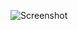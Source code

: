 ![Screenshot](https://raw.githubusercontent.com/Cryakl/Ultimate-RAT-Collection/refs/heads/main/SlhRat/Slh%202.0/Screenshot.png)
